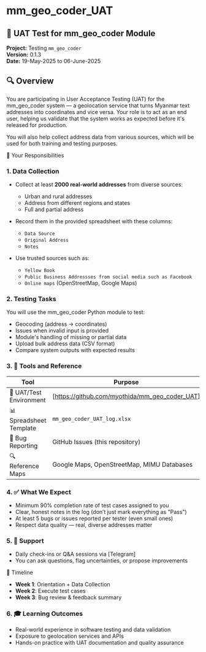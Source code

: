 # mm_geo_coder_UAT
## 🧪 UAT Test for mm_geo_coder Module
**Project:** Testing `mm_geo_coder`  
**Version:** 0.1.3  
**Date:** 19-May-2025 to 06-June-2025

## 🔍 Overview
You are participating in User Acceptance Testing (UAT) for the mm_geo_coder system — a geolocation service that turns Myanmar text addresses into coordinates and vice versa. Your role is to act as an end user, helping us validate that the system works as expected before it's released for production.

You will also help collect address data from various sources, which will be used for both training and testing purposes.

🎯 Your Responsibilities
### 1. Data Collection

- Collect at least **2000 real-world addresses** from diverse sources:
  - Urban and rural addresses
  - Address from different regions and states
  - Full and partial address
- Record them in the provided spreadsheet with these columns:
  - `Data Source`
  - `Original Address`
  - `Notes`

- Use trusted sources such as:
   - `Yellow Book`
   - `Public Business Addressses from social media such as Facebook`
   - `Online maps` (OpenStreetMap, Google Maps)

### 2. Testing Tasks
You will use the mm_geo_coder Python module to test:
- Geocoding (address → coordinates)
- Issues when invalid input is provided
- Module's handling of missing or partial data
- Upload bulk address data (CSV format)
- Compare system outputs with expected results

### 3. 🧰 Tools and Reference

| Tool                    | Purpose                                       |
|-------------------------|-----------------------------------------------|
| 🧪 UAT/Test Environment | [https://github.com/myothida/mm_geo_coder_UAT]             |
| 📊 Spreadsheet Template | `mm_geo_coder_UAT_log.xlsx`                  |
| 🐞 Bug Reporting        | GitHub Issues (this repository)              |
| 🔍 Reference Maps       | Google Maps, OpenStreetMap, MIMU Databases   |




### 4. ✅ What We Expect
- Minimum 90% completion rate of test cases assigned to you
- Clear, honest notes in the log (don’t just mark everything as "Pass")
- At least 5 bugs or issues reported per tester (even small ones)
- Respect data quality — real, diverse addresses matter

### 5. 💬 Support
- Daily check-ins or Q&A sessions via [Telegram]
- You can ask questions, flag uncertainties, or propose improvements

📅 Timeline
- **Week 1**: Orientation + Data Collection
- **Week 2**: Execute test cases
- **Week 3**: Bug review & feedback summary

### 6. 🎓 Learning Outcomes
- Real-world experience in software testing and data validation
- Exposure to geolocation services and APIs
- Hands-on practice with UAT documentation and quality assurance
